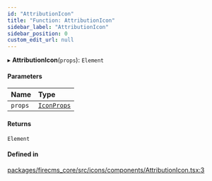 ```yaml
---
id: "AttributionIcon"
title: "Function: AttributionIcon"
sidebar_label: "AttributionIcon"
sidebar_position: 0
custom_edit_url: null
---
```


▸ **AttributionIcon**(`props`): `Element`

#### Parameters

| Name | Type |
| :------ | :------ |
| `props` | [`IconProps`](../types/IconProps.md) |

#### Returns

`Element`

#### Defined in

[packages/firecms_core/src/icons/components/AttributionIcon.tsx:3](https://github.com/FireCMSco/firecms/blob/d45f3739/packages/firecms_core/src/icons/components/AttributionIcon.tsx#L3)
